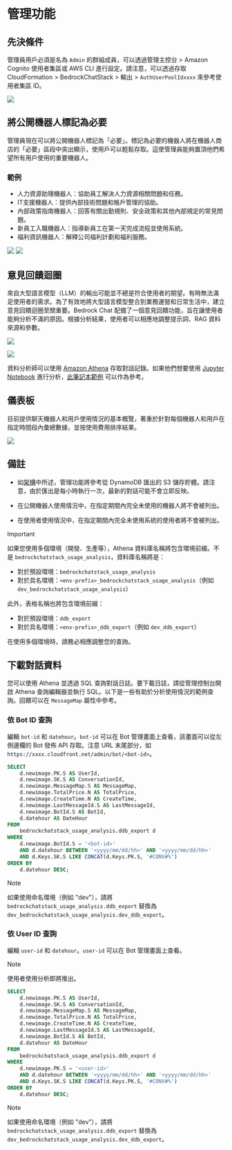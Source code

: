 # 管理功能

## 先決條件

管理員用戶必須是名為 `Admin` 的群組成員，可以透過管理主控台 > Amazon Cognito 使用者集區或 AWS CLI 進行設定。請注意，可以透過存取 CloudFormation > BedrockChatStack > 輸出 > `AuthUserPoolIdxxxx` 來參考使用者集區 ID。

![](./imgs/group_membership_admin.png)

## 將公開機器人標記為必要

管理員現在可以將公開機器人標記為「必要」。標記為必要的機器人將在機器人商店的「必要」區段中突出顯示，使用戶可以輕鬆存取。這使管理員能夠置頂他們希望所有用戶使用的重要機器人。

### 範例

- 人力資源助理機器人：協助員工解決人力資源相關問題和任務。
- IT支援機器人：提供內部技術問題和帳戶管理的協助。
- 內部政策指南機器人：回答有關出勤規則、安全政策和其他內部規定的常見問題。
- 新員工入職機器人：指導新員工在第一天完成流程並使用系統。
- 福利資訊機器人：解釋公司福利計劃和福利服務。

![](./imgs/admin_bot_menue.png)
![](./imgs/bot_store.png)

## 意見回饋迴圈

來自大型語言模型（LLM）的輸出可能並不總是符合使用者的期望。有時無法滿足使用者的需求。為了有效地將大型語言模型整合到業務運營和日常生活中，建立意見回饋迴圈至關重要。Bedrock Chat 配備了一個意見回饋功能，旨在讓使用者能夠分析不滿的原因。根據分析結果，使用者可以相應地調整提示詞、RAG 資料來源和參數。

![](./imgs/feedback_loop.png)

![](./imgs/feedback-using-claude-chat.png)

資料分析師可以使用 [Amazon Athena](https://aws.amazon.com/jp/athena/) 存取對話記錄。如果他們想要使用 [Jupyter Notebook](https://jupyter.org/) 進行分析，[此筆記本範例](../examples/notebooks/feedback_analysis_example.ipynb) 可以作為參考。

## 儀表板

目前提供聊天機器人和用戶使用情況的基本概覽，著重於針對每個機器人和用戶在指定時間段內彙總數據，並按使用費用排序結果。

![](./imgs/admin_bot_analytics.png)

## 備註

- 如[架構](../README.md#architecture)中所述，管理功能將參考從 DynamoDB 匯出的 S3 儲存貯體。請注意，由於匯出是每小時執行一次，最新的對話可能不會立即反映。

- 在公開機器人使用情況中，在指定期間內完全未使用的機器人將不會被列出。

- 在使用者使用情況中，在指定期間內完全未使用系統的使用者將不會被列出。

> [!Important]
> 如果您使用多個環境（開發、生產等），Athena 資料庫名稱將包含環境前綴。不是 `bedrockchatstack_usage_analysis`，資料庫名稱將是：
>
> - 對於預設環境：`bedrockchatstack_usage_analysis`
> - 對於具名環境：`<env-prefix>_bedrockchatstack_usage_analysis`（例如 `dev_bedrockchatstack_usage_analysis`）
>
> 此外，表格名稱也將包含環境前綴：
>
> - 對於預設環境：`ddb_export`
> - 對於具名環境：`<env-prefix>_ddb_export`（例如 `dev_ddb_export`）
>
> 在使用多個環境時，請務必相應調整您的查詢。

## 下載對話資料

您可以使用 Athena 並透過 SQL 查詢對話日誌。要下載日誌，請從管理控制台開啟 Athena 查詢編輯器並執行 SQL。以下是一些有助於分析使用情況的範例查詢。回饋可以在 `MessageMap` 屬性中參考。

### 依 Bot ID 查詢

編輯 `bot-id` 和 `datehour`。`bot-id` 可以在 Bot 管理畫面上查看，該畫面可以從左側邊欄的 Bot 發佈 API 存取。注意 URL 末尾部分，如 `https://xxxx.cloudfront.net/admin/bot/<bot-id>`。

```sql
SELECT
    d.newimage.PK.S AS UserId,
    d.newimage.SK.S AS ConversationId,
    d.newimage.MessageMap.S AS MessageMap,
    d.newimage.TotalPrice.N AS TotalPrice,
    d.newimage.CreateTime.N AS CreateTime,
    d.newimage.LastMessageId.S AS LastMessageId,
    d.newimage.BotId.S AS BotId,
    d.datehour AS DateHour
FROM
    bedrockchatstack_usage_analysis.ddb_export d
WHERE
    d.newimage.BotId.S = '<bot-id>'
    AND d.datehour BETWEEN '<yyyy/mm/dd/hh>' AND '<yyyy/mm/dd/hh>'
    AND d.Keys.SK.S LIKE CONCAT(d.Keys.PK.S, '#CONV#%')
ORDER BY
    d.datehour DESC;
```

> [!Note]
> 如果使用命名環境（例如 "dev"），請將 `bedrockchatstack_usage_analysis.ddb_export` 替換為 `dev_bedrockchatstack_usage_analysis.dev_ddb_export`。

### 依 User ID 查詢

編輯 `user-id` 和 `datehour`。`user-id` 可以在 Bot 管理畫面上查看。

> [!Note]
> 使用者使用分析即將推出。

```sql
SELECT
    d.newimage.PK.S AS UserId,
    d.newimage.SK.S AS ConversationId,
    d.newimage.MessageMap.S AS MessageMap,
    d.newimage.TotalPrice.N AS TotalPrice,
    d.newimage.CreateTime.N AS CreateTime,
    d.newimage.LastMessageId.S AS LastMessageId,
    d.newimage.BotId.S AS BotId,
    d.datehour AS DateHour
FROM
    bedrockchatstack_usage_analysis.ddb_export d
WHERE
    d.newimage.PK.S = '<user-id>'
    AND d.datehour BETWEEN '<yyyy/mm/dd/hh>' AND '<yyyy/mm/dd/hh>'
    AND d.Keys.SK.S LIKE CONCAT(d.Keys.PK.S, '#CONV#%')
ORDER BY
    d.datehour DESC;
```

> [!Note]
> 如果使用命名環境（例如 "dev"），請將 `bedrockchatstack_usage_analysis.ddb_export` 替換為 `dev_bedrockchatstack_usage_analysis.dev_ddb_export`。